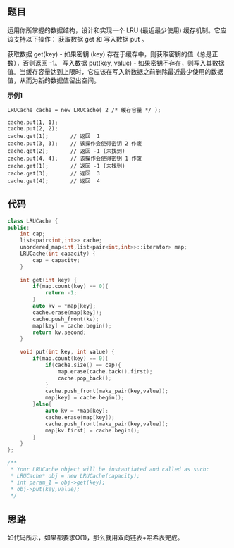 ## 题目
运用你所掌握的数据结构，设计和实现一个  LRU (最近最少使用) 缓存机制。它应该支持以下操作： 获取数据 get 和 写入数据 put 。

获取数据 get(key) - 如果密钥 (key) 存在于缓存中，则获取密钥的值（总是正数），否则返回 -1。
写入数据 put(key, value) - 如果密钥不存在，则写入其数据值。当缓存容量达到上限时，它应该在写入新数据之前删除最近最少使用的数据值，从而为新的数据值留出空间。

**示例1**
```
LRUCache cache = new LRUCache( 2 /* 缓存容量 */ );

cache.put(1, 1);
cache.put(2, 2);
cache.get(1);       // 返回  1
cache.put(3, 3);    // 该操作会使得密钥 2 作废
cache.get(2);       // 返回 -1 (未找到)
cache.put(4, 4);    // 该操作会使得密钥 1 作废
cache.get(1);       // 返回 -1 (未找到)
cache.get(3);       // 返回  3
cache.get(4);       // 返回  4
```


## 代码
```C++
class LRUCache {
public:
    int cap;
    list<pair<int,int>> cache;
    unordered_map<int,list<pair<int,int>>::iterator> map;
    LRUCache(int capacity) {
        cap = capacity;
    }
    
    int get(int key) {
        if(map.count(key) == 0){
            return -1;
        }
        auto kv = *map[key];
        cache.erase(map[key]);
        cache.push_front(kv);
        map[key] = cache.begin();
        return kv.second;
    }
    
    void put(int key, int value) {
        if(map.count(key) == 0){
            if(cache.size() == cap){
                map.erase(cache.back().first);
                cache.pop_back();
            }
            cache.push_front(make_pair(key,value));
            map[key] = cache.begin();
        }else{
            auto kv = *map[key];
            cache.erase(map[key]);
            cache.push_front(make_pair(key,value));
            map[kv.first] = cache.begin();
        }
    }
};

/**
 * Your LRUCache object will be instantiated and called as such:
 * LRUCache* obj = new LRUCache(capacity);
 * int param_1 = obj->get(key);
 * obj->put(key,value);
 */
```

## 思路

如代码所示，如果都要求O(1)，那么就用双向链表+哈希表完成。